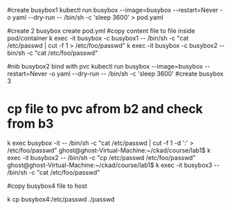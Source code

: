 
#create busybox1
kubectl run busybox --image=busybox --restart=Never -o yaml --dry-run -- /bin/sh -c 'sleep 3600' > pod.yaml


#create 2 busybox
create pod.yml
#copy content file to file  inside pod/container
k exec -it busybox -c busybox1 -- /bin/sh -c "cat /etc/passwd | cut -f 1 > /etc/foo/passwd"
k exec -it busybox -c busybox2 -- bin/sh -c "cat /etc/foo/passwd"

#nib busybox2 bind with pvc
kubectl run busybox --image=busybox --restart=Never -o yaml --dry-run -- /bin/sh -c 'sleep 3600' 
#create busybox 3
# cp file to pvc afrom b2 and check from b3
k exec busybox -it -- /bin/sh -c "cat /etc/passwd | cut -f 1 -d ':' > /etc/foo/passwd"
ghost@ghost-Virtual-Machine:~/ckad/course/lab1$ k exec -it busybox2 -- /bin/sh -c "cp /etc/passwd /etc/foo/passwd"
ghost@ghost-Virtual-Machine:~/ckad/course/lab1$ k exec -it busybox3 -- /bin/sh -c "cat /etc/foo/passwd"


#copy busybox4 file to host

k cp busybox4:/etc/passwd ./passwd




